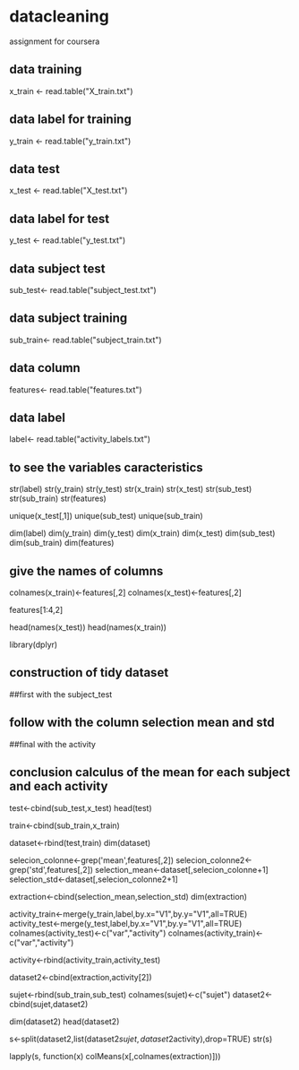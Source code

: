# datacleaning
assignment for coursera

## data training
x_train <- read.table("X_train.txt") 
## data label for training
y_train <- read.table("y_train.txt")  
## data test
x_test <- read.table("X_test.txt")  
## data label for test
y_test <- read.table("y_test.txt")  
## data subject test
sub_test<- read.table("subject_test.txt")  
## data subject training
sub_train<- read.table("subject_train.txt")  
## data column
features<- read.table("features.txt")  
 ## data label
label<- read.table("activity_labels.txt") 


## to see the variables caracteristics

str(label)
str(y_train)
str(y_test)
str(x_train)
str(x_test)
str(sub_test)
str(sub_train)
str(features)

unique(x_test[,1])
unique(sub_test)
unique(sub_train)

dim(label)
dim(y_train)
dim(y_test)
dim(x_train)
dim(x_test)
dim(sub_test)
dim(sub_train)
dim(features)

## give the names of columns
colnames(x_train)<-features[,2]
colnames(x_test)<-features[,2]

features[1:4,2]

head(names(x_test))
head(names(x_train))


library(dplyr)

## construction of tidy dataset
##first with the subject_test
## follow with the column selection mean and std
##final with the activity
## conclusion calculus of the mean for each subject and each activity

test<-cbind(sub_test,x_test)
head(test)

train<-cbind(sub_train,x_train)

dataset<-rbind(test,train)
dim(dataset)


selecion_colonne<-grep('mean',features[,2])
selecion_colonne2<-grep('std',features[,2])
selection_mean<-dataset[,selecion_colonne+1]
selection_std<-dataset[,selecion_colonne2+1]

extraction<-cbind(selection_mean,selection_std)
dim(extraction)

activity_train<-merge(y_train,label,by.x="V1",by.y="V1",all=TRUE)
activity_test<-merge(y_test,label,by.x="V1",by.y="V1",all=TRUE)
colnames(activity_test)<-c("var","activity")
colnames(activity_train)<-c("var","activity")

activity<-rbind(activity_train,activity_test)

dataset2<-cbind(extraction,activity[2])

sujet<-rbind(sub_train,sub_test)
colnames(sujet)<-c("sujet")
dataset2<-cbind(sujet,dataset2)

dim(dataset2)
head(dataset2)

s<-split(dataset2,list(dataset2$sujet,dataset2$activity),drop=TRUE)
str(s)

lapply(s, function(x) colMeans(x[,colnames(extraction)]))
